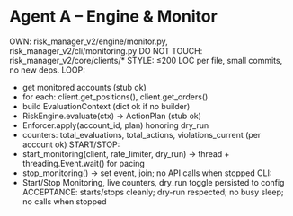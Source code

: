 ﻿# Agent A – Engine & Monitor
OWN: risk_manager_v2/engine/monitor.py, risk_manager_v2/cli/monitoring.py
DO NOT TOUCH: risk_manager_v2/core/clients/*
STYLE: ≤200 LOC per file, small commits, no new deps.
LOOP:
- get monitored accounts (stub ok)
- for each: client.get_positions(), client.get_orders()
- build EvaluationContext (dict ok if no builder)
- RiskEngine.evaluate(ctx) -> ActionPlan (stub ok)
- Enforcer.apply(account_id, plan) honoring dry_run
- counters: total_evaluations, total_actions, violations_current (per account ok)
START/STOP:
- start_monitoring(client, rate_limiter, dry_run) -> thread + threading.Event.wait() for pacing
- stop_monitoring() -> set event, join; no API calls when stopped
CLI:
- Start/Stop Monitoring, live counters, dry_run toggle persisted to config
ACCEPTANCE: starts/stops cleanly; dry-run respected; no busy sleep; no calls when stopped
